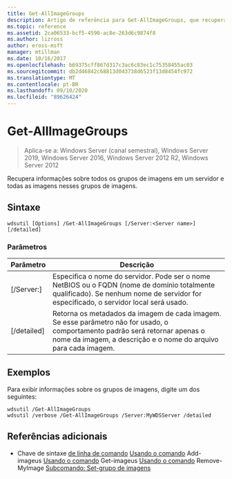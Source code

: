```yaml
---
title: Get-AllImageGroups
description: Artigo de referência para Get-AllImageGroups, que recupera informações sobre todos os grupos de imagens em um servidor e todas as imagens nesses grupos de imagens.
ms.topic: reference
ms.assetid: 2ca06533-bcf5-4590-ac8e-263d6c9874f8
ms.author: lizross
author: eross-msft
manager: mtillman
ms.date: 10/16/2017
ms.openlocfilehash: b69375cff867d317c3ac6c83ec1c75358455ac03
ms.sourcegitcommit: db2d46842c68813d043738d6523f13d8454fc972
ms.translationtype: MT
ms.contentlocale: pt-BR
ms.lasthandoff: 09/10/2020
ms.locfileid: "89626424"
---
```

# <a name="get-allimagegroups"></a>Get-AllImageGroups

> Aplica-se a: Windows Server (canal semestral), Windows Server 2019, Windows Server 2016, Windows Server 2012 R2, Windows Server 2012

Recupera informações sobre todos os grupos de imagens em um servidor e todas as imagens nesses grupos de imagens.

## <a name="syntax"></a>Sintaxe
```
wdsutil [Options] /Get-AllImageGroups [/Server:<Server name>] [/detailed]
```
### <a name="parameters"></a>Parâmetros
|Parâmetro|Descrição|
|-------|--------|
|[/Server:<Server name>]|Especifica o nome do servidor. Pode ser o nome NetBIOS ou o FQDN (nome de domínio totalmente qualificado). Se nenhum nome de servidor for especificado, o servidor local será usado.|
|[/detailed]|Retorna os metadados da imagem de cada imagem. Se esse parâmetro não for usado, o comportamento padrão será retornar apenas o nome da imagem, a descrição e o nome do arquivo para cada imagem.|
## <a name="examples"></a>Exemplos
Para exibir informações sobre os grupos de imagens, digite um dos seguintes:
```
wdsutil /Get-AllImageGroups
wdsutil /verbose /Get-AllImageGroups /Server:MyWDSServer /detailed
```
## <a name="additional-references"></a>Referências adicionais
- Chave de sintaxe [de linha de comando](command-line-syntax-key.md) 
 [Usando o comando](using-the-add-imagegroup-command.md) 
 Add-imageus [Usando o comando](using-the-get-imagegroup-command.md) 
 Get-imageus [Usando o comando](using-the-remove-imagegroup-command.md) 
 Remove-MyImage [Subcomando: Set-grupo de imagens](subcommand-set-imagegroup.md)
